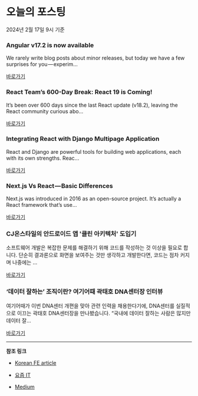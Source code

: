 # 오늘의 포스팅 
2024년 2월 17일 9시 기준 

### Angular v17.2 is now available 

 We rarely write blog posts about minor releases, but today we have a few surprises for you — experim... 

 [바로가기](https://medium.com/angular-blog/angular-v17-2-is-now-available-596cbe96242d?responsesOpen=true&sortBy=REVERSE_CHRON&source=topic_portal_recommended_stories---------0-84----------typescript----------1971c0b4_413b_482d_874a_6969e56c3354-------) 

### React Team’s 600-Day Break: React 19 is Coming! 

 It’s been over 600 days since the last React update (v18.2), leaving the React community curious abo... 

 [바로가기](https://medium.com/@techvirtuoso/react-teams-600-day-break-react-19-is-coming-ab6cc5976b3f?responsesOpen=true&sortBy=REVERSE_CHRON&source=topic_portal_recommended_stories---------0-84----------frontend----------8c4464d1_174b_42cb_80b2_f1054a13d4f1-------) 

### Integrating React with Django Multipage Application 

 React and Django are powerful tools for building web applications, each with its own strengths. Reac... 

 [바로가기](https://medium.com/wetheitguys/integrating-react-with-django-multipage-application-355462baaf5d?responsesOpen=true&sortBy=REVERSE_CHRON&source=topic_portal_recommended_stories---------0-84----------reactjs----------a2416f82_d4f7_47a6_ae0f_a98a17a28007-------) 

### Next.js Vs React — Basic Differences 

 Next.js was introduced in 2016 as an open-source project. It’s actually a React framework that’s use... 

 [바로가기](https://medium.com/@shariq.ahmed525/next-js-vs-react-basic-differences-0e9e490c0b4e?responsesOpen=true&sortBy=REVERSE_CHRON&source=topic_portal_recommended_stories---------0-84----------nextjs----------7a9b6881_fc43_41f6_bbdb_7378241cd24d-------) 

### CJ온스타일의 안드로이드 앱 '클린 아키텍처' 도입기 

 소프트웨어 개발은 복잡한 문제를 해결하기 위해 코드를 작성하는 것 이상을 필요로 합니다. 단순히 결과론으로 화면을 보여주는 것만 생각하고 개발한다면, 코드는 점차 커지며 나중에는 ... 

 [바로가기](https://yozm.wishket.com/magazine/detail/2457/) 

### ‘데이터 잘하는’ 조직이란? 여기어때 곽태호 DNA센터장 인터뷰 

 여기어때가 이번 DNA센터 개편을 맞아 관련 인력을 채용한다기에, DNA센터를 실질적으로 이끄는 곽태호 DNA센터장을 만나봤습니다. “국내에 데이터 잘하는 사람은 많지만 데이터 잘... 

 [바로가기](https://yozm.wishket.com/magazine/detail/2454/) 

---

**참조 링크**

- [Korean FE article](https://kofearticle.substack.com) 

- [요즘 IT](https://yozm.wishket.com/magazine) 

- [Medium](https://medium.com) 

